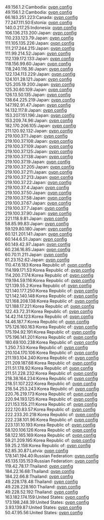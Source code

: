 49.156.1.2:Cambodia: [ovpn config](vpn/49_156_1_2.ovpn)  
49.156.1.2:Cambodia: [ovpn config](vpn/49_156_1_2.ovpn)  
66.183.251.223:Canada: [ovpn config](vpn/66_183_251_223.ovpn)  
77.247.111.50:Estonia: [ovpn config](vpn/77_247_111_50.ovpn)  
140.0.217.25:Indonesia: [ovpn config](vpn/140_0_217_25.ovpn)  
106.136.213.200:Japan: [ovpn config](vpn/106_136_213_200.ovpn)  
110.233.123.79:Japan: [ovpn config](vpn/110_233_123_79.ovpn)  
111.105.135.226:Japan: [ovpn config](vpn/111_105_135_226.ovpn)  
111.217.244.215:Japan: [ovpn config](vpn/111_217_244_215.ovpn)  
111.99.214.52:Japan: [ovpn config](vpn/111_99_214_52.ovpn)  
112.139.172.133:Japan: [ovpn config](vpn/112_139_172_133.ovpn)  
118.156.99.60:Japan: [ovpn config](vpn/118_156_99_60.ovpn)  
118.240.116.36:Japan: [ovpn config](vpn/118_240_116_36.ovpn)  
122.134.113.229:Japan: [ovpn config](vpn/122_134_113_229.ovpn)  
124.101.28.121:Japan: [ovpn config](vpn/124_101_28_121.ovpn)  
125.205.19.200:Japan: [ovpn config](vpn/125_205_19_200.ovpn)  
125.30.60.109:Japan: [ovpn config](vpn/125_30_60_109.ovpn)  
126.13.50.135:Japan: [ovpn config](vpn/126_13_50_135.ovpn)  
138.64.225.219:Japan: [ovpn config](vpn/138_64_225_219.ovpn)  
147.192.91.47:Japan: [ovpn config](vpn/147_192_91_47.ovpn)  
14.132.117.8:Japan: [ovpn config](vpn/14_132_117_8.ovpn)  
153.207.151.196:Japan: [ovpn config](vpn/153_207_151_196.ovpn)  
153.209.74.96:Japan: [ovpn config](vpn/153_209_74_96.ovpn)  
182.170.206.105:Japan: [ovpn config](vpn/182_170_206_105.ovpn)  
211.120.92.132:Japan: [ovpn config](vpn/211_120_92_132.ovpn)  
219.100.37.1:Japan: [ovpn config](vpn/219_100_37_1.ovpn)  
219.100.37.108:Japan: [ovpn config](vpn/219_100_37_108.ovpn)  
219.100.37.109:Japan: [ovpn config](vpn/219_100_37_109.ovpn)  
219.100.37.125:Japan: [ovpn config](vpn/219_100_37_125.ovpn)  
219.100.37.138:Japan: [ovpn config](vpn/219_100_37_138.ovpn)  
219.100.37.19:Japan: [ovpn config](vpn/219_100_37_19.ovpn)  
219.100.37.205:Japan: [ovpn config](vpn/219_100_37_205.ovpn)  
219.100.37.211:Japan: [ovpn config](vpn/219_100_37_211.ovpn)  
219.100.37.213:Japan: [ovpn config](vpn/219_100_37_213.ovpn)  
219.100.37.22:Japan: [ovpn config](vpn/219_100_37_22.ovpn)  
219.100.37.4:Japan: [ovpn config](vpn/219_100_37_4.ovpn)  
219.100.37.50:Japan: [ovpn config](vpn/219_100_37_50.ovpn)  
219.100.37.58:Japan: [ovpn config](vpn/219_100_37_58.ovpn)  
219.100.37.67:Japan: [ovpn config](vpn/219_100_37_67.ovpn)  
219.100.37.7:Japan: [ovpn config](vpn/219_100_37_7.ovpn)  
219.100.37.90:Japan: [ovpn config](vpn/219_100_37_90.ovpn)  
221.118.9.81:Japan: [ovpn config](vpn/221_118_9_81.ovpn)  
58.85.99.83:Japan: [ovpn config](vpn/58_85_99_83.ovpn)  
59.129.80.180:Japan: [ovpn config](vpn/59_129_80_180.ovpn)  
60.121.201.141:Japan: [ovpn config](vpn/60_121_201_141.ovpn)  
60.144.6.51:Japan: [ovpn config](vpn/60_144_6_51.ovpn)  
60.149.42.97:Japan: [ovpn config](vpn/60_149_42_97.ovpn)  
60.236.16.85:Japan: [ovpn config](vpn/60_236_16_85.ovpn)  
60.70.11.211:Japan: [ovpn config](vpn/60_70_11_211.ovpn)  
61.23.152.62:Japan: [ovpn config](vpn/61_23_152_62.ovpn)  
110.47.6.183:Korea Republic of: [ovpn config](vpn/110_47_6_183.ovpn)  
114.199.171.53:Korea Republic of: [ovpn config](vpn/114_199_171_53.ovpn)  
114.200.7.174:Korea Republic of: [ovpn config](vpn/114_200_7_174.ovpn)  
119.194.59.116:Korea Republic of: [ovpn config](vpn/119_194_59_116.ovpn)  
121.139.55.2:Korea Republic of: [ovpn config](vpn/121_139_55_2.ovpn)  
121.140.177.250:Korea Republic of: [ovpn config](vpn/121_140_177_250.ovpn)  
121.142.140.148:Korea Republic of: [ovpn config](vpn/121_142_140_148.ovpn)  
121.168.208.138:Korea Republic of: [ovpn config](vpn/121_168_208_138.ovpn)  
121.188.17.221:Korea Republic of: [ovpn config](vpn/121_188_17_221.ovpn)  
122.43.72.31:Korea Republic of: [ovpn config](vpn/122_43_72_31.ovpn)  
14.42.114.123:Korea Republic of: [ovpn config](vpn/14_42_114_123.ovpn)  
14.46.187.7:Korea Republic of: [ovpn config](vpn/14_46_187_7.ovpn)  
175.126.160.163:Korea Republic of: [ovpn config](vpn/175_126_160_163.ovpn)  
175.194.92.191:Korea Republic of: [ovpn config](vpn/175_194_92_191.ovpn)  
175.196.141.201:Korea Republic of: [ovpn config](vpn/175_196_141_201.ovpn)  
180.69.100.238:Korea Republic of: [ovpn config](vpn/180_69_100_238.ovpn)  
1.250.7.53:Korea Republic of: [ovpn config](vpn/1_250_7_53.ovpn)  
210.104.170.106:Korea Republic of: [ovpn config](vpn/210_104_170_106.ovpn)  
211.193.104.240:Korea Republic of: [ovpn config](vpn/211_193_104_240.ovpn)  
211.209.187.68:Korea Republic of: [ovpn config](vpn/211_209_187_68.ovpn)  
211.51.178.92:Korea Republic of: [ovpn config](vpn/211_51_178_92.ovpn)  
211.51.228.232:Korea Republic of: [ovpn config](vpn/211_51_228_232.ovpn)  
218.38.164.234:Korea Republic of: [ovpn config](vpn/218_38_164_234.ovpn)  
218.51.107.222:Korea Republic of: [ovpn config](vpn/218_51_107_222.ovpn)  
218.54.253.243:Korea Republic of: [ovpn config](vpn/218_54_253_243.ovpn)  
220.76.219.173:Korea Republic of: [ovpn config](vpn/220_76_219_173.ovpn)  
220.94.193.125:Korea Republic of: [ovpn config](vpn/220_94_193_125.ovpn)  
221.153.155.211:Korea Republic of: [ovpn config](vpn/221_153_155_211.ovpn)  
222.120.83.57:Korea Republic of: [ovpn config](vpn/222_120_83_57.ovpn)  
222.233.20.218:Korea Republic of: [ovpn config](vpn/222_233_20_218.ovpn)  
222.238.101.96:Korea Republic of: [ovpn config](vpn/222_238_101_96.ovpn)  
223.131.10.193:Korea Republic of: [ovpn config](vpn/223_131_10_193.ovpn)  
58.120.106.126:Korea Republic of: [ovpn config](vpn/58_120_106_126.ovpn)  
58.122.165.169:Korea Republic of: [ovpn config](vpn/58_122_165_169.ovpn)  
59.21.209.195:Korea Republic of: [ovpn config](vpn/59_21_209_195.ovpn)  
59.25.2.158:Korea Republic of: [ovpn config](vpn/59_25_2_158.ovpn)  
62.85.30.87:Latvia: [ovpn config](vpn/62_85_30_87.ovpn)  
178.141.194.40:Russian Federation: [ovpn config](vpn/178_141_194_40.ovpn)  
45.135.135.153:Russian Federation: [ovpn config](vpn/45_135_135_153.ovpn)  
119.42.78.17:Thailand: [ovpn config](vpn/119_42_78_17.ovpn)  
184.22.16.68:Thailand: [ovpn config](vpn/184_22_16_68.ovpn)  
184.22.66.8:Thailand: [ovpn config](vpn/184_22_66_8.ovpn)  
49.228.178.48:Thailand: [ovpn config](vpn/49_228_178_48.ovpn)  
49.228.228.160:Thailand: [ovpn config](vpn/49_228_228_160.ovpn)  
49.228.52.192:Thailand: [ovpn config](vpn/49_228_52_192.ovpn)  
163.182.174.159:United States: [ovpn config](vpn/163_182_174_159.ovpn)  
173.198.248.39:United States: [ovpn config](vpn/173_198_248_39.ovpn)  
3.93.139.87:United States: [ovpn config](vpn/3_93_139_87.ovpn)  
50.47.95.56:United States: [ovpn config](vpn/50_47_95_56.ovpn)  
